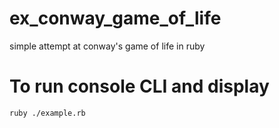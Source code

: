 # ex_conway_game_of_life
simple attempt at conway's game of life in ruby

# To run console CLI and display
    ruby ./example.rb

